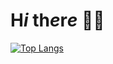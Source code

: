 # H*i* th*e*r*e* 👋😏

[![Top Langs](https://github-readme-stats.vercel.app/api/top-langs/?username=lkx017)](https://github.com/lkx017/github-readme-stats)

<!--
**lkx017/lkx017** is a ✨ _special_ ✨ repository because its `README.md` (this file) appears on your GitHub profile.

Here are some ideas to get you started:

- 🔭 I’m currently working on ...
- 🌱 I’m currently learning ...
- 👯 I’m looking to collaborate on ...
- 🤔 I’m looking for help with ...
- 💬 Ask me about ...
- 📫 How to reach me: ...
- 😄 Pronouns: ...
- ⚡ Fun fact: ...
-->
